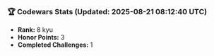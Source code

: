 ### 🏆 Codewars Stats (Updated: 2025-08-21 08:12:40 UTC)

- **Rank:** 8 kyu
- **Honor Points:** 3
- **Completed Challenges:** 1
